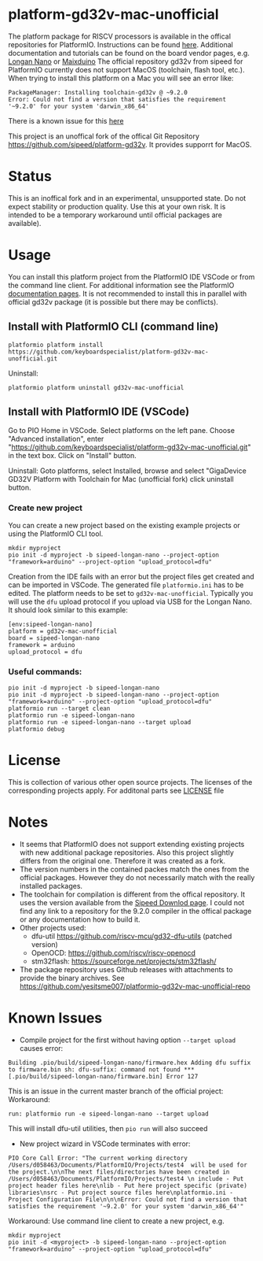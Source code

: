 # platform-gd32v-mac-unofficial
The platform package for RISCV processors is available in the offical repositories for PlatformIO. Instructions can be found [here](https://docs.platformio.org/en/latest/platforms/sifive.html). Additional documentation and tutorials can be found on the board vendor pages, e.g. [Longan Nano](https://longan.sipeed.com/en) or [Maixduino](https://maixduino.sipeed.com/en/)
The official repository gd32v from sipeed for PlatformIO currently does not support MacOS (toolchain, flash tool, etc.). When trying to install this platform on a Mac you will see an error like:

    PackageManager: Installing toolchain-gd32v @ ~9.2.0
    Error: Could not find a version that satisfies the requirement '~9.2.0' for your system 'darwin_x86_64'

 There is a known issue for this [here](https://github.com/sipeed/platform-gd32v/issues/6)

 This project is an unoffical fork of the offical Git Repository <https://github.com/sipeed/platform-gd32v>. It provides supporrt for MacOS.

# Status
This is an inoffical fork and in an experimental, unsupported state. Do not expect stability or production quality. Use this at your own risk. It is intended to be a temporary workaround until official packages are available).


# Usage
You can install this platform project from the PlatformIO IDE VSCode or from the command line client. For additional information see the PlatformIO [documentation pages](https://docs.platformio.org).
It is not recommended to install this in parallel with official gd32v package (it is possible but there may be conflicts).

## Install with PlatformIO CLI (command line)
    platformio platform install https://github.com/keyboardspecialist/platform-gd32v-mac-unofficial.git
Uninstall:

    platformio platform uninstall gd32v-mac-unofficial

## Install with PlatformIO IDE (VSCode)
Go to PIO Home in VSCode. Select platforms on the left pane.
Choose "Advanced installation", enter "https://github.com/keyboardspecialist/platform-gd32v-mac-unofficial.git" in the text box.
Click on "Install" button.

Uninstall:
Goto platforms, select Installed, browse and select "GigaDevice GD32V Platform with Toolchain for Mac (unofficial fork)
click uninstall button.

### Create new project
You can create a new project based on the existing example projects or using the PlatformIO CLI tool.

    mkdir myproject
    pio init -d myproject -b sipeed-longan-nano --project-option "framework=arduino" --project-option "upload_protocol=dfu"

Creation from the IDE fails with an error but the project files get created and can be imported in VSCode. The generated file `platformio.ini` has to be edited. The platform needs to be set to `gd32v-mac-unofficial`. Typically you will use the `dfu` upload protocol if you upload via USB for the Longan Nano. It should look similar to this example:

    [env:sipeed-longan-nano]
    platform = gd32v-mac-unofficial
    board = sipeed-longan-nano
    framework = arduino
    upload_protocol = dfu

### Useful commands:

    pio init -d myproject -b sipeed-longan-nano
    pio init -d myproject -b sipeed-longan-nano --project-option "framework=arduino" --project-option "upload_protocol=dfu"
    platformio run --target clean
    platformio run -e sipeed-longan-nano
    platformio run -e sipeed-longan-nano --target upload
    platformio debug

# License
This is collection of various other open source projects. The licenses of the corresponding projects apply. For additonal parts see [LICENSE](LICENSE.md) file

# Notes
* It seems that PlatformIO does not support extending existing projects with new additional package repositories. Also this project slightly differs from the original one. Therefore it was created as a fork.
* The version numbers in the contained packes match the ones from the official packages. However they do not necessarily match with the really installed packages.
* The toolchain for compilation is different from the offical repository. It uses the version available from the [Sipeed Downlod page](https://www.sifive.com/boards/). I could not find any link to a repository for the 9.2.0 compiler in the offical package or any documentation how to build it.
* Other projects used:
    * dfu-util <https://github.com/riscv-mcu/gd32-dfu-utils> (patched version)
    * OpenOCD: <https://github.com/riscv/riscv-openocd>
    * stm32flash: <https://sourceforge.net/projects/stm32flash/>
* The package repository uses Github releases with attachments to provide the binary archives. See <https://github.com/yesitsme007/platformio-gd32v-mac-unofficial-repo>

# Known Issues
* Compile project for the first without having option `--target upload` causes error:

`Building .pio/build/sipeed-longan-nano/firmware.hex
Adding dfu suffix to firmware.bin
sh: dfu-suffix: command not found
*** [.pio/build/sipeed-longan-nano/firmware.bin] Error 127`

This is an issue in the current master branch of the official project:
Workaround:

`run: platformio run -e sipeed-longan-nano --target upload`

This will install dfu-util utilities, then `pio run` will also succeed

* New project wizard in VSCode terminates with error:

`PIO Core Call Error: "The current working directory /Users/d058463/Documents/PlatformIO/Projects/test4  will be used for
 the project.\n\nThe next files/directories have been created in /Users/d058463/Documents/PlatformIO/Projects/test4 \n
 include - Put project header files here\nlib - Put here project specific (private) libraries\nsrc -
 Put project source files here\nplatformio.ini -
 Project Configuration File\n\n\nError: Could not find a version that satisfies the requirement '~9.2.0' for your
 system 'darwin_x86_64'"`

Workaround: Use command line client to create a new project, e.g.

    mkdir myproject
    pio init -d <myproject> -b sipeed-longan-nano --project-option "framework=arduino" --project-option "upload_protocol=dfu"




